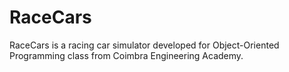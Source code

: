 # RaceCars

RaceCars is a racing car simulator developed for Object-Oriented Programming class from Coimbra Engineering Academy.